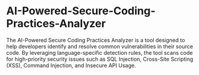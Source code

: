 # AI-Powered-Secure-Coding-Practices-Analyzer
The AI-Powered Secure Coding Practices Analyzer is a tool designed to help developers identify and resolve common vulnerabilities in their source code. By leveraging language-specific detection rules, the tool scans code for high-priority security issues such as SQL Injection, Cross-Site Scripting (XSS), Command Injection, and Insecure API Usage.
